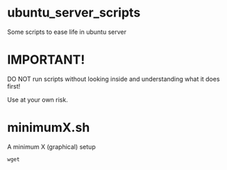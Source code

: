 # ubuntu_server_scripts
Some scripts to ease life in ubuntu server

# IMPORTANT!
DO NOT run scripts without looking inside and understanding what
it does first!

Use at your own risk.

# minimumX.sh
A minimum X (graphical) setup

```
wget 
```
